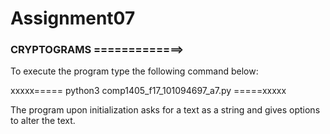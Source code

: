 # Assignment07

### CRYPTOGRAMS  =============>

To execute the program type the following command below:

xxxxx=====     python3 comp1405_f17_101094697_a7.py     =====xxxxx

The program upon initialization asks for a text as a string and
gives options to alter the text.



